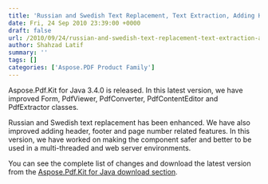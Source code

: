 ```yaml
---
title: 'Russian and Swedish Text Replacement, Text Extraction, Adding Header, Footer and Page Number Related Features are Improved in Aspose.Pdf.Kit for Java.'
date: Fri, 24 Sep 2010 23:39:00 +0000
draft: false
url: /2010/09/24/russian-and-swedish-text-replacement-text-extraction-adding-header-footer-and-page-number-related-features-are-improved-in-aspose-pdf-kit-for-java/
author: Shahzad Latif
summary: ''
tags: []
categories: ['Aspose.PDF Product Family']
---
```


Aspose.Pdf.Kit for Java 3.4.0 is released. In this latest version, we have improved Form, PdfViewer, PdfConverter, PdfContentEditor and PdfExtractor classes.  
  
Russian and Swedish text replacement has been enhanced. We have also improved adding header, footer and page number related features. In this version, we have worked on making the component safer and better to be used in a multi-threaded and web server environments.  
  
You can see the complete list of changes and download the latest version from the [Aspose.Pdf.Kit for Java download section][1].




[1]: http://www.aspose.com/community/files/72/java-components/aspose.pdf.kit-for-java/default.aspx




